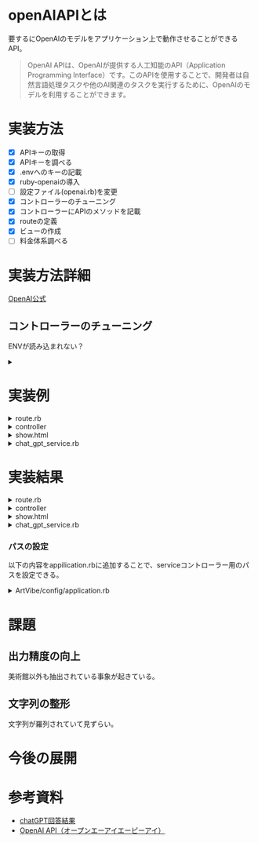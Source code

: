 
# openAIAPIとは
要するにOpenAIのモデルをアプリケーション上で動作させることができるAPI。

> OpenAI APIは、OpenAIが提供する人工知能のAPI（Application Programming Interface）です。このAPIを使用することで、開発者は自然言語処理タスクや他のAI関連のタスクを実行するために、OpenAIのモデルを利用することができます。

# 実装方法
- [x] APIキーの取得
- [x] APIキーを調べる 
- [x] .envへのキーの記載
- [x] ruby-openaiの導入
- [ ] 設定ファイル(openai.rb)を変更
- [x] コントローラーのチューニング    
- [x] コントローラーにAPIのメソッドを記載
- [x] routeの定義
- [x] ビューの作成
- [ ] 料金体系調べる

# 実装方法詳細
[OpenAI公式](https://openai.com/index/openai-api/)

## コントローラーのチューニング    
ENVが読み込まれない？

<details>
<summary></summary>

```
@client = OpenAI::Client.new(access_token: Rails.application.credentials.dig(:openai, :api_key))
```

</details>


# 実装例

<details>
<summary>route.rb</summary>
   
   ``` 
      namespace :openai do
        get 'speak/', to: 'speak#generate_text'
        get 'speak/show', to: 'speak#show'
      end
```
</details>

<details>
<summary>controller</summary>

```
rails g controller openai/speak
```
</details>

<details>
<summary>show.html</summary>
    
    <div class="flex flex-col items-center justify-center py-6 w-full h-full text-blue-900">
      <div class="max-w-4xl w-full space-y-8 h-full">
        <div id="conversation" class="space-y-4 p-4 rounded overflow-y-auto">
        </div>
        <form id="text_form" class="flex items-center px-2 py-1 border-t border-gray-200 bg-white text-blue-500">
          <label for="file_input" class="cursor-pointer inline-block relative">
            <svg class="w-6 h-6 fill-current text-gray-900 transition-colors duration-200" xmlns="http://www.w3.org/2000/svg" viewBox="0 0 448 512">
            <path d="M364.2 83.8c-24.4-24.4-64-24.4-88.4 0l-184 184c-42.1 42.1-42.1 110.3 0 152.4s110.3 42.1 152.4 0l152-152c10.9-10.9 28.7-10.9 39.6 0s10.9 28.7 0 39.6l-152 152c-64 64-167.6 64-231.6 0s-64-167.6 0-231.6l184-184c46.3-46.3 121.3-46.3 167.6 0s46.3 121.3 0 167.6l-176 176c-28.6 28.6-75 28.6-103.6 0s-28.6-75 0-103.6l144-144c10.9-10.9 28.7-10.9 39.6 0s10.9 28.7 0 39.6l-144 144c-6.7 6.7-6.7 17.7 0 24.4s17.7 6.7 24.4 0l176-176c24.4-24.4 24.4-64 0-88.4z"/>
            </svg>
            <input type="file" id="file_input" class="hidden">
          </label>
          <input type="text" placeholder="入力してください" id="user_input" class="flex-1 px-3 py-2 border rounded border-gray-300 focus:border-blue-500 focus:outline-none focus:ring">
          <button id="button_post" class="px-4 py-2 bg-green-500 text-white rounded-md transition duration-300 ease-in-out hover:bg-green-600 focus:outline-none focus:ring focus:ring-green-200 ml-2">送信</button>
        </form>
      </div>
    </div>
    
    <script>
      const button_post = document.getElementById('button_post');
      button_post.addEventListener('click', function(event) {
        event.preventDefault();
    
        const formText = document.querySelector("#user_input");
        if (formText.value.trim() === "") {
          return;
        }
    
        const url = "<%= openai_speak_path('json') %>?user_input=" + formText.value;
        const postOptions = {
          headers: {
            'Accept': 'application/json',
            'Content-Type': 'application/json'
          },
          method: "GET"
        };
    
        fetch(url, postOptions)
          .then(response => response.json())
          .then(item => {
            const list = document.getElementById("conversation");
    
            const inputHTML = `
              <div class="text-right flex items-end justify-end space-x-2">
                <div class="chat-bubble bg-primary text-primary-content">
                  <span>${formText.value}</span>
                </div>
                <div class="icon-container w-8 h-8 flex-shrink-0">
                <svg xmlns="http://www.w3.org/2000/svg" viewBox="0 0 448 512" class="w-full h-full"><path d="M224 256A128 128 0 1 0 224 0a128 128 0 1 0 0 256zm-45.7 48C79.8 304 0 383.8 0 482.3C0 498.7 13.3 512 29.7 512H418.3c16.4 0 29.7-13.3 29.7-29.7C448 383.8 368.2 304 269.7 304H178.3z"/></svg>
                </div>
              </div>`;
            list.insertAdjacentHTML("beforeend", inputHTML);
    
            const responseHTML = `
              <div class="text-left flex items-start space-x-2">
                <div class="icon-container w-8 h-8 flex-shrink-0">
                  <svg xmlns="http://www.w3.org/2000/svg" viewBox="0 0 640 512" class="w-full h-full"><path d="M320 0c17.7 0 32 14.3 32 32V96H472c39.8 0 72 32.2 72 72V440c0 39.8-32.2 72-72 72H168c-39.8 0-72-32.2-72-72V168c0-39.8 32.2-72 72-72H288V32c0-17.7 14.3-32 32-32zM208 384c-8.8 0-16 7.2-16 16s7.2 16 16 16h32c8.8 0 16-7.2 16-16s-7.2-16-16-16H208zm96 0c-8.8 0-16 7.2-16 16s7.2 16 16 16h32c8.8 0 16-7.2 16-16s-7.2-16-16-16H304zm96 0c-8.8 0-16 7.2-16 16s7.2 16 16 16h32c8.8 0 16-7.2 16-16s-7.2-16-16-16H400zM264 256a40 40 0 1 0 -80 0 40 40 0 1 0 80 0zm152 40a40 40 0 1 0 0-80 40 40 0 1 0 0 80zM48 224H64V416H48c-26.5 0-48-21.5-48-48V272c0-26.5 21.5-48 48-48zm544 0c26.5 0 48 21.5 48 48v96c0 26.5-21.5 48-48 48H576V224h16z"/></svg>
                </div>
                  <div class="chat-bubble text-primary-content bg-secondary">               <span>${item.text}</span>
                  </div>
              </div>`;
            list.insertAdjacentHTML("beforeend", responseHTML);
            formText.value = "";
            list.scrollTop = list.scrollHeight;
          })
          .catch(error => console.error('Error:', error));
      });
    </script>
</details>

<details><summary>chat_gpt_service.rb</summary>

```
class ChatGptService
  require 'openai'

  def initialize
    @openai = OpenAI::Client.new(access_token: ENV.fetch("OPENAI_ACCESS_TOKEN"))
  end

  def chat(prompt)
    response = @openai.chat(
      parameters: {
        model: "gpt-3.5-turbo", # Required. # 使用するGPT-3のエンジンを指定
        messages: [{ role: "system", content: "You are a helpful assistant. response to japanese" }, { role: "user", content: prompt }],
        temperature: 0.7, # 応答のランダム性を指定
        max_tokens: 200,  # 応答の長さを指定
      },
      )
    response['choices'].first['message']['content']
  end
end
```
</details>

# 実装結果

<details>
<summary>route.rb</summary>
   
   ``` 
      namespace :openai do
        get 'recommend/', to: 'recommend#generate_text'
        get 'recommend/show', to: 'recommend#show'
      end
```
</details>

<details>
<summary>controller</summary>

```
rails g controller openai/recommend
```
</details>

<details>
<summary>show.html</summary>
    
    <div class="flex flex-col items-center justify-center py-6 w-full h-full text-blue-900">
      <div class="max-w-4xl w-full space-y-8 h-full">
        <div id="conversation" class="space-y-4 p-4 rounded overflow-y-auto">
        </div>
        <form id="text_form" class="flex items-center px-2 py-1 border-t border-gray-200 bg-white text-blue-500">
          <label for="file_input" class="cursor-pointer inline-block relative">
            <svg class="w-6 h-6 fill-current text-gray-900 transition-colors duration-200" xmlns="http://www.w3.org/2000/svg" viewBox="0 0 448 512">
            <path d="M364.2 83.8c-24.4-24.4-64-24.4-88.4 0l-184 184c-42.1 42.1-42.1 110.3 0 152.4s110.3 42.1 152.4 0l152-152c10.9-10.9 28.7-10.9 39.6 0s10.9 28.7 0 39.6l-152 152c-64 64-167.6 64-231.6 0s-64-167.6 0-231.6l184-184c46.3-46.3 121.3-46.3 167.6 0s46.3 121.3 0 167.6l-176 176c-28.6 28.6-75 28.6-103.6 0s-28.6-75 0-103.6l144-144c10.9-10.9 28.7-10.9 39.6 0s10.9 28.7 0 39.6l-144 144c-6.7 6.7-6.7 17.7 0 24.4s17.7 6.7 24.4 0l176-176c24.4-24.4 24.4-64 0-88.4z"/>
            </svg>
            <input type="file" id="file_input" class="hidden">
          </label>
          <input type="text" placeholder="入力してください" id="user_input" class="flex-1 px-3 py-2 border rounded border-gray-300 focus:border-blue-500 focus:outline-none focus:ring">
          <button id="button_post" class="px-4 py-2 bg-green-500 text-white rounded-md transition duration-300 ease-in-out hover:bg-green-600 focus:outline-none focus:ring focus:ring-green-200 ml-2">送信</button>
        </form>
      </div>
    </div>
    
    <script>
      const button_post = document.getElementById('button_post');
      button_post.addEventListener('click', function(event) {
        event.preventDefault();
    
        const formText = document.querySelector("#user_input");
        if (formText.value.trim() === "") {
          return;
        }
    
        const url = "<%= openai_speak_path('json') %>?user_input=" + formText.value;
        const postOptions = {
          headers: {
            'Accept': 'application/json',
            'Content-Type': 'application/json'
          },
          method: "GET"
        };
    
        fetch(url, postOptions)
          .then(response => response.json())
          .then(item => {
            const list = document.getElementById("conversation");
    
            const inputHTML = `
              <div class="text-right flex items-end justify-end space-x-2">
                <div class="chat-bubble bg-primary text-primary-content">
                  <span>${formText.value}</span>
                </div>
                <div class="icon-container w-8 h-8 flex-shrink-0">
                <svg xmlns="http://www.w3.org/2000/svg" viewBox="0 0 448 512" class="w-full h-full"><path d="M224 256A128 128 0 1 0 224 0a128 128 0 1 0 0 256zm-45.7 48C79.8 304 0 383.8 0 482.3C0 498.7 13.3 512 29.7 512H418.3c16.4 0 29.7-13.3 29.7-29.7C448 383.8 368.2 304 269.7 304H178.3z"/></svg>
                </div>
              </div>`;
            list.insertAdjacentHTML("beforeend", inputHTML);
    
            const responseHTML = `
              <div class="text-left flex items-start space-x-2">
                <div class="icon-container w-8 h-8 flex-shrink-0">
                  <svg xmlns="http://www.w3.org/2000/svg" viewBox="0 0 640 512" class="w-full h-full"><path d="M320 0c17.7 0 32 14.3 32 32V96H472c39.8 0 72 32.2 72 72V440c0 39.8-32.2 72-72 72H168c-39.8 0-72-32.2-72-72V168c0-39.8 32.2-72 72-72H288V32c0-17.7 14.3-32 32-32zM208 384c-8.8 0-16 7.2-16 16s7.2 16 16 16h32c8.8 0 16-7.2 16-16s-7.2-16-16-16H208zm96 0c-8.8 0-16 7.2-16 16s7.2 16 16 16h32c8.8 0 16-7.2 16-16s-7.2-16-16-16H304zm96 0c-8.8 0-16 7.2-16 16s7.2 16 16 16h32c8.8 0 16-7.2 16-16s-7.2-16-16-16H400zM264 256a40 40 0 1 0 -80 0 40 40 0 1 0 80 0zm152 40a40 40 0 1 0 0-80 40 40 0 1 0 0 80zM48 224H64V416H48c-26.5 0-48-21.5-48-48V272c0-26.5 21.5-48 48-48zm544 0c26.5 0 48 21.5 48 48v96c0 26.5-21.5 48-48 48H576V224h16z"/></svg>
                </div>
                  <div class="chat-bubble text-primary-content bg-secondary">               <span>${item.text}</span>
                  </div>
              </div>`;
            list.insertAdjacentHTML("beforeend", responseHTML);
            formText.value = "";
            list.scrollTop = list.scrollHeight;
          })
          .catch(error => console.error('Error:', error));
      });
    </script>
</details>

<details><summary>chat_gpt_service.rb</summary>

```
require 'openai'

class RecommendationService
  def initialize(user)
    @user = user
    @client = OpenAI::Client.new(access_token: ENV['OPENAI_API_KEY'])
  end

  def recommend_museums
    liked_museums = @user.favorites.joins(:museum).pluck('museums.name')

    prompt = <<~PROMPT
      ユーザーが以下のミュージアムを「いいね」しました:
      #{liked_museums.join("\n")}

      これに基づいて、他のミュージアムやアート関連のおすすめを日本語で提案してください。
    PROMPT

    response = @client.chat(
      parameters: {
        model: "gpt-4",
        messages: [{ role: "system", content: "あなたは有能なレコメンデーションエンジンです。" },
                   { role: "user", content: prompt }],
      temperature: 0.7
      }
    )

    response.dig("choices", 0, "message", "content") || "おすすめが見つかりませんでした。"
  end
end
```
</details>

### パスの設定
以下の内容をappilication.rbに追加することで、serviceコントローラー用のパスを設定できる。
<details>
<summary>ArtVibe/config/application.rb</summary>

```
    config.autoload_paths += %W(#{config.root}/app/services)
```
</details>

# 課題
## 出力精度の向上
美術館以外も抽出されている事象が起きている。

## 文字列の整形
文字列が羅列されていて見ずらい。


# 今後の展開

# 参考資料
- [chatGPT回答結果](https://chatgpt.com/share/6758060c-6b00-8003-b494-7aea2f7ad17d)
- [OpenAI API（オープンエーアイエーピーアイ）](https://www.softbank.jp/biz/solutions/generative-ai/ai-glossary/openai-api/)
